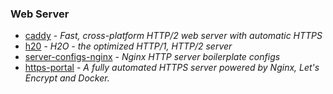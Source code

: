 ### Web Server

- [caddy](https://github.com/mholt/caddy) - _Fast, cross-platform HTTP/2 web server with automatic HTTPS_
- [h20](https://github.com/h2o/h2o) - _H2O - the optimized HTTP/1, HTTP/2 server_
- [server-configs-nginx](https://github.com/h5bp/server-configs-nginx) - _Nginx HTTP server boilerplate configs_
- [https-portal](https://github.com/SteveLTN/https-portal) - _A fully automated HTTPS server powered by Nginx, Let's Encrypt and Docker._

